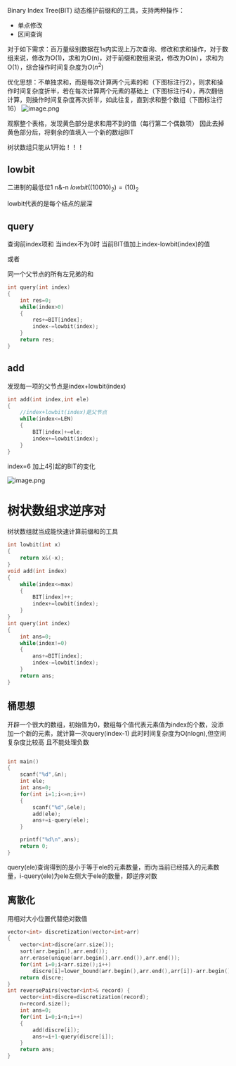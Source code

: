 Binary Index Tree(BIT)
动态维护前缀和的工具，支持两种操作：
- 单点修改
- 区间查询

对于如下需求：百万量级别数据在1s内实现上万次查询、修改和求和操作，对于数组来说，修改为O(1)，求和为O(n)，对于前缀和数组来说，修改为O(n），求和为O(1），综合操作时间复杂度为$O(n^2)$ 

优化思想：不单独求和，而是每次计算两个元素的和（下图标注行2），则求和操作时间复杂度折半，若在每次计算两个元素的基础上（下图标注行4），再次翻倍计算，则操作时间复杂度再次折半，如此往复，直到求和整个数组（下图标注行16）
![image.png](https://yaaame-1317851743.cos.ap-beijing.myqcloud.com/20240304230537.png)

观察整个表格，发现黄色部分是求和用不到的值（每行第二个偶数项）
因此去掉黄色部分后，将剩余的值填入一个新的数组BIT

树状数组只能从1开始！！！

## lowbit



二进制的最低位1
n&-n
$lowbit((10010)_2)=(10)_2$

lowbit代表的是每个结点的层深
## query

查询前index项和
当index不为0时
当前BIT值加上index-lowbit(index)的值

或者

同一个父节点的所有左兄弟的和
```c
int query(int index)
{
    int res=0;
    while(index>0)
    {
        res+=BIT[index];
        index-=lowbit(index);
    }
    return res;
}
```

## add

发现每一项的父节点是index+lowbit(index)
```c
int add(int index,int ele)
{
    //index+lowbit(index)是父节点
    while(index<=LEN)
    {
        BIT[index]+=ele;
        index+=lowbit(index);
    }
}
```
index=6 加上4引起的BIT的变化

![image.png](https://yaaame-1317851743.cos.ap-beijing.myqcloud.com/20240304235548.png)

# 树状数组求逆序对

树状数组就当成能快速计算前缀和的工具
```c
int lowbit(int x)  
{  
    return x&(-x);  
}  
void add(int index)
{
    while(index<=max)
    {
        BIT[index]++;
        index+=lowbit(index);
    }
}
int query(int index)
{
    int ans=0;
    while(index!=0)
    {
        ans+=BIT[index];
        index-=lowbit(index);
    }
    return ans;
}
```

## 桶思想

开辟一个很大的数组，初始值为0，数组每个值代表元素值为index的个数，没添加一个新的元素，就计算一次query(index-1)
此时时间复杂度为O(nlogn),但空间复杂度比较高
且不能处理负数
```c

int main()
{
    scanf("%d",&n);
    int ele;
    int ans=0;
    for(int i=1;i<=n;i++)
    {
        scanf("%d",&ele);
        add(ele);
        ans+=i-query(ele);
    }

    printf("%d\n",ans);
    return 0;
}
```
query(ele)查询得到的是小于等于ele的元素数量，而i为当前已经插入的元素数量，i-query(ele)为ele左侧大于ele的数量，即逆序对数

## 离散化

用相对大小位置代替绝对数值

```cpp
vector<int> discretization(vector<int>arr)  
{  
    vector<int>discre(arr.size());  
    sort(arr.begin(),arr.end());  
    arr.erase(unique(arr.begin(),arr.end()),arr.end());  
    for(int i=0;i<arr.size();i++)  
        discre[i]=lower_bound(arr.begin(),arr.end(),arr[i])-arr.begin()+1;  
    return discre;  
}  
int reversePairs(vector<int>& record) {  
    vector<int>discre=discretization(record);  
    n=record.size();  
    int ans=0;  
    for(int i=0;i<n;i++)   
    {  
        add(discre[i]); 
        ans+=i+1-query(discre[i]);  
    }  
    return ans;  
}
```
